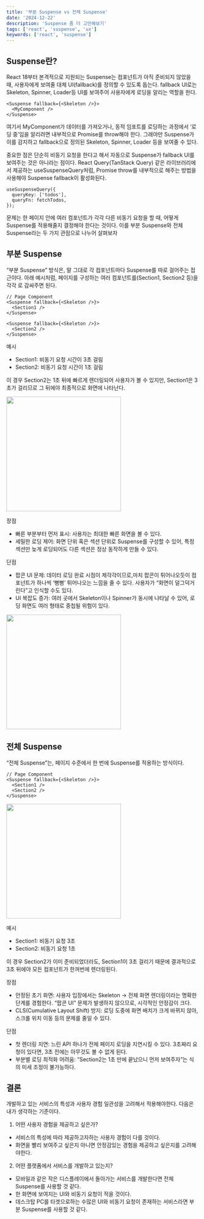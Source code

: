 ```yaml
---
title: '부분 Suspense vs 전체 Suspense'
date: '2024-12-22'
description: 'Suspense 좀 더 고민해보기'
tags: ['react', 'suspense', 'ux']
keywords: ['react', 'suspense']
---
```


## Suspense란?

React 18부터 본격적으로 지원되는 Suspense는 컴포넌트가 아직 준비되지 않았을 때, 사용자에게 보여줄 대체 UI(fallback)를 정의할 수 있도록 돕는다. fallback UI로는 Skeleton, Spinner, Loader등 UI를 보여주어 사용자에게 로딩을 알리는 역할을 한다.

```tsx
<Suspense fallback={<Skeleton />}>
  <MyComponent />
</Suspense>
```

여기서 MyComponent가 데이터를 가져오거나, 동적 임포트를 로딩하는 과정에서 ‘로딩 중’임을 알리려면 내부적으로 Promise를 throw해야 한다. 그래야만 Suspense가 이를 감지하고 fallback으로 정의된 Skeleton, Spinner, Loader 등을 보여줄 수 있다.

중요한 점은 단순히 비동기 요청을 한다고 해서 자동으로 Suspense가 fallback UI를 보여주는 것은 아니라는 점이다. React Query(TanStack Query) 같은 라이브러리에서 제공하는 useSuspenseQuery처럼, Promise throw를 내부적으로 해주는 방법을 사용해야 Suspense fallback이 활성화된다.

```tsx
useSuspenseQuery({
  queryKey: ['todos'],
  queryFn: fetchTodos,
});
```

문제는 한 페이지 안에 여러 컴포넌트가 각각 다른 비동기 요청을 할 때, 어떻게 Suspense를 적용해줄지 결정해야 한다는 것이다. 이를 부분 Suspense와 전체 Suspense라는 두 가지 관점으로 나누어 살펴보자

## 부분 Suspense

“부분 Suspense” 방식은, 말 그대로 각 컴포넌트마다 Suspense를 따로 걸어주는 접근이다. 아래 예시처럼, 페이지를 구성하는 여러 컴포넌트를(Section1, Section2 등)을 각각 <Suspense>로 감싸주면 된다.

```tsx
// Page Component
<Suspense fallback={<Skeleton />}>
  <Section1 />
</Suspense>

<Suspense fallback={<Skeleton />}>
  <Section2 />
</Suspense>
```

예시

- Section1: 비동기 요청 시간이 3초 걸림
- Section2: 비동기 요청 시간이 1초 걸림

이 경우 Section2는 1초 뒤에 빠르게 렌더링되어 사용자가 볼 수 있지만, Section1은 3초가 걸리므로 그 뒤에야 최종적으로 화면에 나타난다.

<img src="https://github.com/user-attachments/assets/4e278805-bcc6-47b9-8d8c-1a04b271fe40" width="300"/>

장점

- 빠른 부분부터 먼저 표시: 사용자는 최대한 빠른 화면을 볼 수 있다.
- 세밀한 로딩 제어: 화면 단위 혹은 섹션 단위로 Suspense를 구성할 수 있어, 특정 섹션만 늦게 로딩되어도 다른 섹션은 정상 동작하게 만들 수 있다.

단점

- 팝콘 UI 문제: 데이터 로딩 완료 시점이 제각각이므로,마치 팝콘이 튀어나오듯이 컴포넌트가 하나씩 ‘뻥뻥’ 튀어나오는 느낌을 줄 수 있다. 사용자가 “화면이 덜그덕거린다”고 인식할 수도 있다.
- UI 복잡도 증가: 여러 곳에서 Skeleton이나 Spinner가 동시에 나타날 수 있어, 로딩 화면도 여러 형태로 중첩될 위험이 있다.

<img src="https://github.com/user-attachments/assets/08e0cbe3-1c68-48e4-864d-c93c981a493d" width="300"/>

## 전체 Suspense

“전체 Suspense”는, 페이지 수준에서 한 번에 Suspense를 적용하는 방식이다.

```tsx
// Page Component
<Suspense fallback={<Skeleton />}>
  <Section1 />
  <Section2 />
</Suspense>
```

<img src="https://github.com/user-attachments/assets/c7d548b6-cc18-449a-8d87-e751564557c7" width="300"/>

예시

- Section1: 비동기 요청 3초
- Section2: 비동기 요청 1초

이 경우 Section2가 이미 준비되었더라도, Section1이 3초 걸리기 때문에 결과적으로 3초 뒤에야 모든 컴포넌트가 한꺼번에 렌더링된다.

장점

- 안정된 초기 화면: 사용자 입장에서는 Skeleton → 전체 화면 렌더링이라는 명확한 단계를 경험한다. “팝콘 UI” 문제가 발생하지 않으므로, 시각적인 안정감이 크다.
- CLS(Cumulative Layout Shift) 방지: 로딩 도중에 화면 배치가 크게 바뀌지 않아, 스크롤 위치 이동 등의 문제를 줄일 수 있다.

단점

- 첫 렌더링 지연: 느린 API 하나가 전체 페이지 로딩을 지연시킬 수 있다. 3초짜리 요청이 있다면, 3초 전에는 아무것도 볼 수 없게 된다.
- 부분별 로딩 최적화 어려움: “Section2는 1초 만에 끝났으니 먼저 보여주자”는 식의 미세 조정이 불가능하다.

## 결론

개발하고 있는 서비스의 특성과 사용자 경험 일관성을 고려해서 적용해야한다. 다음은 내가 생각하는 기준이다.

1. 어떤 사용자 경험을 제공하고 싶은가?

- 서비스의 특성에 따라 제공하고자하는 사용자 경험이 다를 것이다.
- 화면을 빨리 보여주고 싶은지 아니면 안정감있는 경험을 제공하고 싶은지를 고려해야한다.

2. 어떤 플랫폼에서 서비스를 개발하고 있는지?

- 모바일과 같은 작은 디스플레이에서 돌아가는 서비스를 개발한다면 전체 Suspense를 사용할 것 같다.
- 한 화면에 보여지는 UI와 비동기 요청이 적을 것이다.
- 데스크탑 PC를 타겟으로하는 수많은 UI와 비동기 요청이 존재하는 서비스라면 부분 Suspense를 사용할 것 같다.
